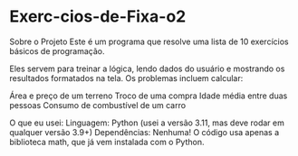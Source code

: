 # Exerc-cios-de-Fixa-o2

Sobre o Projeto
Este é um programa que resolve uma lista de 10 exercícios básicos de programação.

Eles servem para treinar a lógica, lendo dados do usuário e mostrando os resultados formatados na tela. Os problemas incluem calcular:

Área e preço de um terreno
Troco de uma compra
Idade média entre duas pessoas
Consumo de combustível de um carro

O que eu usei:
Linguagem: Python (usei a versão 3.11, mas deve rodar em qualquer versão 3.9+)
Dependências: Nenhuma! O código usa apenas a biblioteca math, que já vem instalada com o Python.
